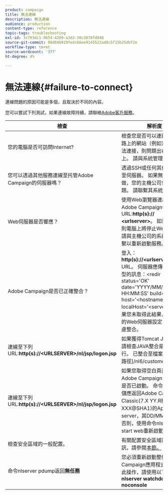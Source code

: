 ```yaml
---
product: campaign
title: 無法連線
description: 無法連線
audience: production
content-type: reference
topic-tags: troubleshooting
exl-id: 3c793dc1-9654-4289-a3d2-30c3078fd848
source-git-commit: 98d646919fedc66ee9145522ad0c5f15b25dbf2e
workflow-type: tm+mt
source-wordcount: '377'
ht-degree: 4%

---
```


# 無法連線{#failure-to-connect}

連線問題的原因可能是多個，且取決於不同的內容。

您可以嘗試下列測試，如果連線故障持續，請聯絡[Adobe客戶服務](https://helpx.adobe.com/tw/enterprise/admin-guide.html/enterprise/using/support-for-experience-cloud.ug.html)。



<table> 
<thead> 
<tr> 
<th>檢查<br /> </th> 
<th>解析度<br /> </th> 
</tr> 
</thead> 
<tbody> 
<tr> 
<td>您的電腦是否可訪問Internet?</td> 
<td>檢查您是否可以連線至網際網路上的網站（例如）。 如果無法連接，則問題出在您的電腦上。 請與系統管理員聯繫。</td>
</tr>
<tr> 
<td>您可以透過其他服務連線至托管Adobe Campaign的伺服器嗎？</td> 
<td>透過SSH或任何其他方式連線至伺服器。 如果無法這麼做，您的主機公司會發生問題。 請聯繫其系統管理員。</td>
</tr>
<tr> 
<td>Web伺服器是否響應？</td> 
<td>使用Web瀏覽器連線至Adobe Campaign伺服器存取URL:<b>http(s):// &lt;urlserver&gt;</b>。 如果未響應，則電腦上將停止Web伺服器。 請與主機公司的系統管理員聯繫以重新啟動服務。</td>
</tr>
<tr> 
<td>Adobe Campaign是否已正確整合？</td> 
<td>登入：<b>http(s)://&lt;urlserver&gt;/r/test</b> URL。 伺服器應傳回下列類型的訊息：&lt;redir status='OK' date='YYYY/MM/DD HH:MM:SS' build='XXXX' host='&lt;hostname&gt;' localHost='&lt;server&gt;'/&gt;
如果您未取得此結果，請檢查您的Web伺服器設定，確認已考慮整合。</td>
</tr>
<tr> 
<td>連線至下列URL:<b>http(s)://&lt;URLSERVER&gt;/nl/jsp/logon.jsp</b></td>
<td>如果獲得Tomcat Java錯誤，請檢查JAVA整合是否正確執行。 已整合至檔案[應用程式路徑]/nl6/customer.sh</td>
</tr>
<tr> 
<td>連線至下列URL:<b>http(s)://&lt;URLSERVER&gt;/nl/jsp/logon.jsp</b></td>
<td>如果您取得空白頁面，請檢查Adobe Campaign Web模組是否已啟動。 命令nlserver轉儲應返回Adobe Campaign Classic(7.X YY.R組建XXX@SHA1)的Application server，其DD/MM/YYYY。 否則，使用命令nlserver start web重新啟動模組</td>
</tr>
<tr>
<td>檢查安全區域的一般配置。</td>
<td>有關配置安全區域的詳細資訊，請參閱<a href="https://experienceleague.adobe.com/docs/campaign-classic/using/installing-campaign-classic/additional-configurations/configuring-campaign-server.html?lang=en#configuring-campaign-server"/>本節。</a></td>
</tr>
<tr>
<td>命令nlserver pdump返回<b>無任務</b></td>
<td>您必須重新啟動整個Adobe Campaign應用程式。 要執行此操作，請使用以下命令：<b>nlserver watchdog -svc -noconsole</b></td>
</tr>
</tbody> 
</table>
